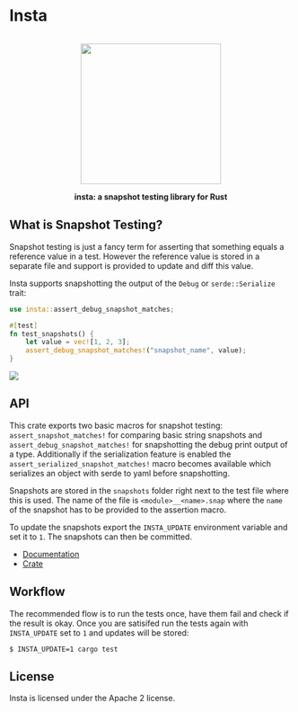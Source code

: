 # Insta

<a href="https://crates.io/crates/insta"><img src="https://img.shields.io/crates/v/insta.svg" alt=""></a>

<div align="center">
  <img src="https://github.com/mitsuhiko/insta/blob/master/screenshots/logo.png?raw=true" width="250" height="250">
  <p><strong>insta: a snapshot testing library for Rust</strong></p>
</div>

## What is Snapshot Testing?

Snapshot testing is just a fancy term for asserting that something equals a
reference value in a test.  However the reference value is stored in a separate
file and support is provided to update and diff this value.

Insta supports snapshotting the output of the `Debug` or `serde::Serialize` trait:

```rust
use insta::assert_debug_snapshot_matches;

#[test]
fn test_snapshots() {
    let value = vec![1, 2, 3];
    assert_debug_snapshot_matches!("snapshot_name", value);
}
```

<img src="https://github.com/mitsuhiko/insta/blob/master/screenshots/insta.gif?raw=true">

## API

This crate exports two basic macros for snapshot testing:
`assert_snapshot_matches!` for comparing basic string snapshots and
`assert_debug_snapshot_matches!` for snapshotting the debug print output of a
type. Additionally if the serialization feature is enabled the
`assert_serialized_snapshot_matches!` macro becomes available which serializes an
object with serde to yaml before snapshotting.

Snapshots are stored in the `snapshots` folder right next to the test file
where this is used.  The name of the file is `<module>__<name>.snap` where
the `name` of the snapshot has to be provided to the assertion macro.

To update the snapshots export the `INSTA_UPDATE` environment variable
and set it to `1`.  The snapshots can then be committed.

* [Documentation](https://docs.rs/insta)
* [Crate](https://crates.io/crates/insta)

## Workflow

The recommended flow is to run the tests once, have them fail and check
if the result is okay.  Once you are satisifed run the tests again with
`INSTA_UPDATE` set to `1` and updates will be stored:

```
$ INSTA_UPDATE=1 cargo test
```

## License

Insta is licensed under the Apache 2 license.
